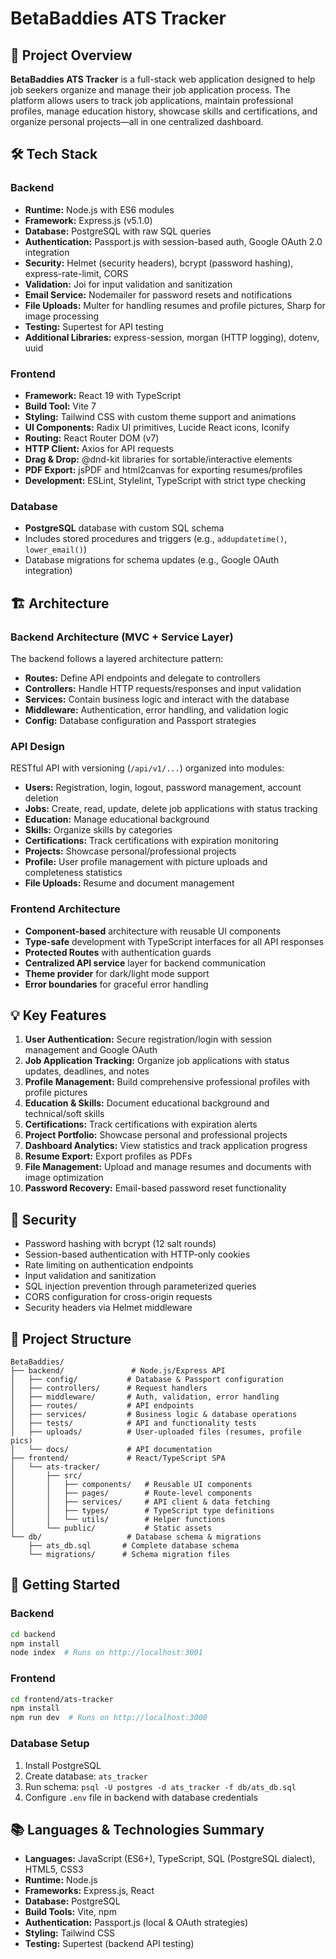 # BetaBaddies ATS Tracker

## 📝 Project Overview

**BetaBaddies ATS Tracker** is a full-stack web application designed to help job seekers organize and manage their job application process. The platform allows users to track job applications, maintain professional profiles, manage education history, showcase skills and certifications, and organize personal projects—all in one centralized dashboard.

## 🛠️ Tech Stack

### **Backend**
- **Runtime:** Node.js with ES6 modules
- **Framework:** Express.js (v5.1.0)
- **Database:** PostgreSQL with raw SQL queries
- **Authentication:** Passport.js with session-based auth, Google OAuth 2.0 integration
- **Security:** Helmet (security headers), bcrypt (password hashing), express-rate-limit, CORS
- **Validation:** Joi for input validation and sanitization
- **Email Service:** Nodemailer for password resets and notifications
- **File Uploads:** Multer for handling resumes and profile pictures, Sharp for image processing
- **Testing:** Supertest for API testing
- **Additional Libraries:** express-session, morgan (HTTP logging), dotenv, uuid

### **Frontend**
- **Framework:** React 19 with TypeScript
- **Build Tool:** Vite 7
- **Styling:** Tailwind CSS with custom theme support and animations
- **UI Components:** Radix UI primitives, Lucide React icons, Iconify
- **Routing:** React Router DOM (v7)
- **HTTP Client:** Axios for API requests
- **Drag & Drop:** @dnd-kit libraries for sortable/interactive elements
- **PDF Export:** jsPDF and html2canvas for exporting resumes/profiles
- **Development:** ESLint, Stylelint, TypeScript with strict type checking

### **Database**
- **PostgreSQL** database with custom SQL schema
- Includes stored procedures and triggers (e.g., `addupdatetime()`, `lower_email()`)
- Database migrations for schema updates (e.g., Google OAuth integration)

## 🏗️ Architecture

### **Backend Architecture (MVC + Service Layer)**
The backend follows a layered architecture pattern:
- **Routes:** Define API endpoints and delegate to controllers
- **Controllers:** Handle HTTP requests/responses and input validation
- **Services:** Contain business logic and interact with the database
- **Middleware:** Authentication, error handling, and validation logic
- **Config:** Database configuration and Passport strategies

### **API Design**
RESTful API with versioning (`/api/v1/...`) organized into modules:
- **Users:** Registration, login, logout, password management, account deletion
- **Jobs:** Create, read, update, delete job applications with status tracking
- **Education:** Manage educational background
- **Skills:** Organize skills by categories
- **Certifications:** Track certifications with expiration monitoring
- **Projects:** Showcase personal/professional projects
- **Profile:** User profile management with picture uploads and completeness statistics
- **File Uploads:** Resume and document management

### **Frontend Architecture**
- **Component-based** architecture with reusable UI components
- **Type-safe** development with TypeScript interfaces for all API responses
- **Protected Routes** with authentication guards
- **Centralized API service** layer for backend communication
- **Theme provider** for dark/light mode support
- **Error boundaries** for graceful error handling

## 💡 Key Features

1. **User Authentication:** Secure registration/login with session management and Google OAuth
2. **Job Application Tracking:** Organize job applications with status updates, deadlines, and notes
3. **Profile Management:** Build comprehensive professional profiles with profile pictures
4. **Education & Skills:** Document educational background and technical/soft skills
5. **Certifications:** Track certifications with expiration alerts
6. **Project Portfolio:** Showcase personal and professional projects
7. **Dashboard Analytics:** View statistics and track application progress
8. **Resume Export:** Export profiles as PDFs
9. **File Management:** Upload and manage resumes and documents with image optimization
10. **Password Recovery:** Email-based password reset functionality

## 🔐 Security

- Password hashing with bcrypt (12 salt rounds)
- Session-based authentication with HTTP-only cookies
- Rate limiting on authentication endpoints
- Input validation and sanitization
- SQL injection prevention through parameterized queries
- CORS configuration for cross-origin requests
- Security headers via Helmet middleware

## 📂 Project Structure

```
BetaBaddies/
├── backend/               # Node.js/Express API
│   ├── config/           # Database & Passport configuration
│   ├── controllers/      # Request handlers
│   ├── middleware/       # Auth, validation, error handling
│   ├── routes/           # API endpoints
│   ├── services/         # Business logic & database operations
│   ├── tests/            # API and functionality tests
│   ├── uploads/          # User-uploaded files (resumes, profile pics)
│   └── docs/             # API documentation
├── frontend/             # React/TypeScript SPA
│   └── ats-tracker/
│       ├── src/
│       │   ├── components/   # Reusable UI components
│       │   ├── pages/        # Route-level components
│       │   ├── services/     # API client & data fetching
│       │   ├── types/        # TypeScript type definitions
│       │   └── utils/        # Helper functions
│       └── public/           # Static assets
└── db/                   # Database schema & migrations
    ├── ats_db.sql       # Complete database schema
    └── migrations/      # Schema migration files
```

## 🚀 Getting Started

### Backend
```bash
cd backend
npm install
node index  # Runs on http://localhost:3001
```

### Frontend
```bash
cd frontend/ats-tracker
npm install
npm run dev  # Runs on http://localhost:3000
```

### Database Setup
1. Install PostgreSQL
2. Create database: `ats_tracker`
3. Run schema: `psql -U postgres -d ats_tracker -f db/ats_db.sql`
4. Configure `.env` file in backend with database credentials

## 📚 Languages & Technologies Summary

- **Languages:** JavaScript (ES6+), TypeScript, SQL (PostgreSQL dialect), HTML5, CSS3
- **Runtime:** Node.js
- **Frameworks:** Express.js, React
- **Database:** PostgreSQL
- **Build Tools:** Vite, npm
- **Authentication:** Passport.js (local & OAuth strategies)
- **Styling:** Tailwind CSS
- **Testing:** Supertest (backend API testing)

